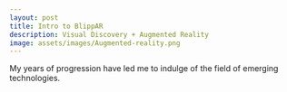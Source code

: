 ```yaml
---
layout: post
title: Intro to BlippAR 
description: Visual Discovery + Augmented Reality
image: assets/images/Augmented-reality.png
---
```


My years of progression have led me to indulge of the field of emerging technologies.
